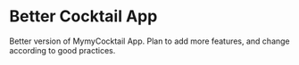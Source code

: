 # Better Cocktail App
Better version of MymyCocktail App. 
Plan to add more features, and change according to good practices.
